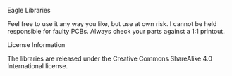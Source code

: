 Eagle Libraries

Feel free to use it any way you like, but use at own risk.
I cannot be held responsible for faulty PCBs. 
Always check your parts against a 1:1 printout.

License Information

The libraries are released under the Creative Commons ShareAlike 4.0 International license. 



